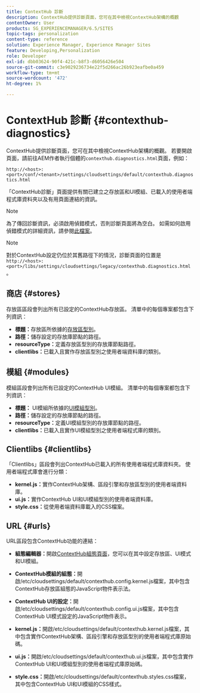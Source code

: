 ```yaml
---
title: ContextHub 診斷
description: ContextHub提供診斷頁面，您可在其中檢視ContextHub架構的概觀
contentOwner: User
products: SG_EXPERIENCEMANAGER/6.5/SITES
topic-tags: personalization
content-type: reference
solution: Experience Manager, Experience Manager Sites
feature: Developing,Personalization
role: Developer
exl-id: dbb03624-90f4-421c-b8f3-d6056426e504
source-git-commit: c3e9029236734e22f5d266ac26b923eafbe0a459
workflow-type: tm+mt
source-wordcount: '472'
ht-degree: 1%

---
```


# ContextHub 診斷 {#contexthub-diagnostics}

ContextHub提供診斷頁面，您可在其中檢視ContextHub架構的概觀。 若要開啟頁面，請前往AEM作者執行個體的`contexthub.diagnostics.html`頁面，例如：

`http://<host>:<port>/conf/<tenant>/settings/cloudsettings/default/contexthub.diagnostics.html`

「ContextHub診斷」頁面提供有關已建立之存放區和UI模組、已載入的使用者端程式庫資料夾以及有用頁面連結的資訊。

>[!NOTE]
>
>為了傳回診斷資訊，必須啟用偵錯模式，否則診斷頁面將為空白。 如需如何啟用偵錯模式的詳細資訊，請參閱[此檔案](ch-configuring.md#debugging-contexthub)。

>[!NOTE]
>
>對於ContextHub設定仍位於其舊路徑下的情況，診斷頁面的位置是`http://<host>:<port>/libs/settings/cloudsettings/legacy/contexthub.diagnostics.html`。

## 商店 {#stores}

存放區區段會列出所有已設定的ContextHub存放區。 清單中的每個專案都包含下列資訊：

* **標題：**&#x200B;存放區所依據的[存放區型別](/help/sites-developing/ch-samplestores.md)。
* **路徑：**&#x200B;儲存設定的存放庫節點的路徑。
* **resourceType：**&#x200B;定義存放區型別的存放庫節點路徑。
* **clientlibs：**&#x200B;已載入且實作存放區型別之使用者端資料庫的類別。

## 模組 {#modules}

模組區段會列出所有已設定的ContextHub UI模組。 清單中的每個專案都包含下列資訊：

* **標題：** UI模組所依據的[UI模組型別](/help/sites-developing/ch-samplemodules.md)。
* **路徑：**&#x200B;儲存設定的存放庫節點的路徑。
* **resourceType：**&#x200B;定義UI模組型別的存放庫節點的路徑。
* **clientlibs：**&#x200B;已載入且實作UI模組型別之使用者端程式庫的類別。

## Clientlibs {#clientlibs}

「Clientlibs」區段會列出ContextHub已載入的所有使用者端程式庫資料夾。 使用者端程式庫會進行分類：

* **kernel.js：**&#x200B;實作ContextHub架構、區段引擎和存放區型別的使用者端資料庫。
* **ui.js：**&#x200B;實作ContextHub UI和UI模組型別的使用者端資料庫。
* **style.css：**&#x200B;從使用者端資料庫載入的CSS檔案。

## URL {#urls}

URL區段包含ContextHub功能的連結：

* **組態編輯器：**&#x200B;開啟[ContextHub組態頁面](ch-configuring.md)，您可以在其中設定存放區、UI模式和UI模組。

* **ContextHub模組的組態：**&#x200B;開啟/etc/cloudsettings/default/contexthub.config.kernel.js檔案，其中包含ContextHub存放區組態的JavaScript物件表示法。
* **ContextHub UI的設定：**&#x200B;開啟/etc/cloudsettings/default/contexthub.config.ui.js檔案，其中包含ContextHub UI模式設定的JavaScript物件表示。
* **kernel.js：**&#x200B;開啟/etc/cloudsettings/default/contexthub.kernel.js檔案，其中包含實作ContextHub架構、區段引擎和存放區型別的使用者端程式庫原始碼。
* **ui.js：**&#x200B;開啟/etc/cloudsettings/default/contexthub.ui.js檔案，其中包含實作ContextHub UI和UI模組型別的使用者端程式庫原始碼。
* **style.css：**&#x200B;開啟/etc/cloudsettings/default/contexthub.styles.css檔案，其中包含ContextHub UI和UI模組的CSS樣式。

